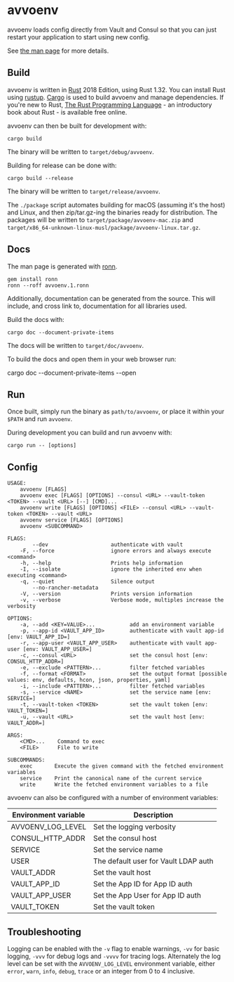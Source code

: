 # avvoenv

avvoenv loads config directly from Vault and Consul so that you can just
restart your application to start using new config.

See [the man page](avvoenv.1.ronn) for more details.

## Build

avvoenv is written in [Rust] 2018 Edition, using Rust 1.32. You can install
Rust using [rustup]. [Cargo] is used to build avvoenv and manage dependencies.
If you're new to Rust, [The Rust Programming Language][book] - an introductory
book about Rust - is available free online.

[Rust]: https://www.rust-lang.org/
[Actix Web]: https://actix.rs
[rustup]: https://www.rust-lang.org/en-US/install.html
[Cargo]: https://doc.rust-lang.org/stable/cargo/
[book]: https://doc.rust-lang.org/book/2018-edition/index.html

avvoenv can then be built for development with:

    cargo build

The binary will be written to `target/debug/avvoenv`.

Building for release can be done with:

    cargo build --release

The binary will be written to `target/release/avvoenv`.

The `./package` script automates building for macOS (assuming it's the host)
and Linux, and then zip/tar.gz-ing the binaries ready for distribution. The
packages will be written to `target/package/avvoenv-mac.zip` and
`target/x86_64-unknown-linux-musl/package/avvoenv-linux.tar.gz`.

## Docs

The man page is generated with [ronn].

[ronn]: https://github.com/rtomayko/ronn

    gem install ronn
    ronn --roff avvoenv.1.ronn

Additionally, documentation can be generated from the source. This will include,
and cross link to, documentation for all libraries used.

Build the docs with:

    cargo doc --document-private-items

The docs will be written to `target/doc/avvoenv`.

To build the docs and open them in your web browser run:

cargo doc --document-private-items --open

## Run

Once built, simply run the binary as `path/to/avvoenv`, or place it within
your `$PATH` and run `avvoenv`.

During development you can build and run avvoenv with:

    cargo run -- [options]

## Config

    USAGE:
        avvoenv [FLAGS]
        avvoenv exec [FLAGS] [OPTIONS] --consul <URL> --vault-token <TOKEN> --vault <URL> [--] [CMD]...
        avvoenv write [FLAGS] [OPTIONS] <FILE> --consul <URL> --vault-token <TOKEN> --vault <URL>
        avvoenv service [FLAGS] [OPTIONS]
        avvoenv <SUBCOMMAND>

    FLAGS:
            --dev                    authenticate with vault
        -F, --force                  ignore errors and always execute <command>
        -h, --help                   Prints help information
        -I, --isolate                ignore the inherited env when executing <command>
        -q, --quiet                  Silence output
            --no-rancher-metadata
        -V, --version                Prints version information
        -v, --verbose                Verbose mode, multiples increase the verbosity

    OPTIONS:
        -a, --add <KEY=VALUE>...           add an environment variable
        -p, --app-id <VAULT_APP_ID>        authenticate with vault app-id [env: VAULT_APP_ID=]
        -r, --app-user <VAULT_APP_USER>    authenticate with vault app-user [env: VAULT_APP_USER=]
        -c, --consul <URL>                 set the consul host [env: CONSUL_HTTP_ADDR=]
        -e, --exclude <PATTERN>...         filter fetched variables
        -f, --format <FORMAT>              set the output format [possible values: env, defaults, hcon, json, properties, yaml]
        -i, --include <PATTERN>...         filter fetched variables
        -s, --service <NAME>               set the service name [env: SERVICE=]
        -t, --vault-token <TOKEN>          set the vault token [env: VAULT_TOKEN=]
        -u, --vault <URL>                  set the vault host [env: VAULT_ADDR=]

    ARGS:
        <CMD>...    Command to exec
        <FILE>      File to write

    SUBCOMMANDS:
        exec       Execute the given command with the fetched environment variables
        service    Print the canonical name of the current service
        write      Write the fetched environment variables to a file

avvoenv can also be configured with a number of environment variables:

| Environment variable | Description
|----------------------|---
| AVVOENV_LOG_LEVEL    | Set the logging verbosity
| CONSUL_HTTP_ADDR     | Set the consul host
| SERVICE              | Set the service name
| USER                 | The default user for Vault LDAP auth
| VAULT_ADDR           | Set the vault host
| VAULT_APP_ID         | Set the App ID for App ID auth
| VAULT_APP_USER       | Set the App User for App ID auth
| VAULT_TOKEN          | Set the vault token

## Troubleshooting

Logging can be enabled with the `-v` flag to enable warnings, `-vv` for basic
logging, `-vvv` for debug logs and `-vvvv` for tracing logs. Alternately the
log level can be set with the `AVVOENV_LOG_LEVEL` environment variable, either
`error`, `warn`, `info`, `debug`, `trace` or an integer from 0 to 4 inclusive.
